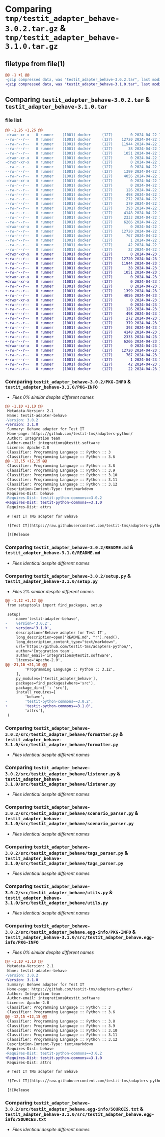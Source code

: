 # Comparing `tmp/testit_adapter_behave-3.0.2.tar.gz` & `tmp/testit_adapter_behave-3.1.0.tar.gz`

## filetype from file(1)

```diff
@@ -1 +1 @@
-gzip compressed data, was "testit_adapter_behave-3.0.2.tar", last modified: Mon Apr 22 12:43:20 2024, max compression
+gzip compressed data, was "testit_adapter_behave-3.1.0.tar", last modified: Tue Apr 23 15:10:34 2024, max compression
```

## Comparing `testit_adapter_behave-3.0.2.tar` & `testit_adapter_behave-3.1.0.tar`

### file list

```diff
@@ -1,26 +1,26 @@
-drwxr-xr-x   0 runner    (1001) docker     (127)        0 2024-04-22 12:43:20.062101 testit_adapter_behave-3.0.2/
--rw-r--r--   0 runner    (1001) docker     (127)    12720 2024-04-22 12:43:20.062101 testit_adapter_behave-3.0.2/PKG-INFO
--rw-r--r--   0 runner    (1001) docker     (127)    11944 2024-04-22 12:43:16.000000 testit_adapter_behave-3.0.2/README.md
--rw-r--r--   0 runner    (1001) docker     (127)       38 2024-04-22 12:43:20.062101 testit_adapter_behave-3.0.2/setup.cfg
--rw-r--r--   0 runner    (1001) docker     (127)     1051 2024-04-22 12:43:16.000000 testit_adapter_behave-3.0.2/setup.py
-drwxr-xr-x   0 runner    (1001) docker     (127)        0 2024-04-22 12:43:20.058101 testit_adapter_behave-3.0.2/src/
-drwxr-xr-x   0 runner    (1001) docker     (127)        0 2024-04-22 12:43:20.058101 testit_adapter_behave-3.0.2/src/testit_adapter_behave/
--rw-r--r--   0 runner    (1001) docker     (127)        0 2024-04-22 12:43:16.000000 testit_adapter_behave-3.0.2/src/testit_adapter_behave/__init__.py
--rw-r--r--   0 runner    (1001) docker     (127)     1399 2024-04-22 12:43:16.000000 testit_adapter_behave-3.0.2/src/testit_adapter_behave/formatter.py
--rw-r--r--   0 runner    (1001) docker     (127)     4056 2024-04-22 12:43:16.000000 testit_adapter_behave-3.0.2/src/testit_adapter_behave/listener.py
-drwxr-xr-x   0 runner    (1001) docker     (127)        0 2024-04-22 12:43:20.062101 testit_adapter_behave-3.0.2/src/testit_adapter_behave/models/
--rw-r--r--   0 runner    (1001) docker     (127)        0 2024-04-22 12:43:16.000000 testit_adapter_behave-3.0.2/src/testit_adapter_behave/models/__init__.py
--rw-r--r--   0 runner    (1001) docker     (127)      126 2024-04-22 12:43:16.000000 testit_adapter_behave-3.0.2/src/testit_adapter_behave/models/label.py
--rw-r--r--   0 runner    (1001) docker     (127)      498 2024-04-22 12:43:16.000000 testit_adapter_behave-3.0.2/src/testit_adapter_behave/models/option.py
--rw-r--r--   0 runner    (1001) docker     (127)      272 2024-04-22 12:43:16.000000 testit_adapter_behave-3.0.2/src/testit_adapter_behave/models/tags.py
--rw-r--r--   0 runner    (1001) docker     (127)      379 2024-04-22 12:43:16.000000 testit_adapter_behave-3.0.2/src/testit_adapter_behave/models/test_result_step.py
--rw-r--r--   0 runner    (1001) docker     (127)      393 2024-04-22 12:43:16.000000 testit_adapter_behave-3.0.2/src/testit_adapter_behave/models/url_link.py
--rw-r--r--   0 runner    (1001) docker     (127)     4148 2024-04-22 12:43:16.000000 testit_adapter_behave-3.0.2/src/testit_adapter_behave/scenario_parser.py
--rw-r--r--   0 runner    (1001) docker     (127)     2333 2024-04-22 12:43:16.000000 testit_adapter_behave-3.0.2/src/testit_adapter_behave/tags_parser.py
--rw-r--r--   0 runner    (1001) docker     (127)     6266 2024-04-22 12:43:16.000000 testit_adapter_behave-3.0.2/src/testit_adapter_behave/utils.py
-drwxr-xr-x   0 runner    (1001) docker     (127)        0 2024-04-22 12:43:20.062101 testit_adapter_behave-3.0.2/src/testit_adapter_behave.egg-info/
--rw-r--r--   0 runner    (1001) docker     (127)    12720 2024-04-22 12:43:20.000000 testit_adapter_behave-3.0.2/src/testit_adapter_behave.egg-info/PKG-INFO
--rw-r--r--   0 runner    (1001) docker     (127)      767 2024-04-22 12:43:20.000000 testit_adapter_behave-3.0.2/src/testit_adapter_behave.egg-info/SOURCES.txt
--rw-r--r--   0 runner    (1001) docker     (127)        1 2024-04-22 12:43:20.000000 testit_adapter_behave-3.0.2/src/testit_adapter_behave.egg-info/dependency_links.txt
--rw-r--r--   0 runner    (1001) docker     (127)       42 2024-04-22 12:43:20.000000 testit_adapter_behave-3.0.2/src/testit_adapter_behave.egg-info/requires.txt
--rw-r--r--   0 runner    (1001) docker     (127)       22 2024-04-22 12:43:20.000000 testit_adapter_behave-3.0.2/src/testit_adapter_behave.egg-info/top_level.txt
+drwxr-xr-x   0 runner    (1001) docker     (127)        0 2024-04-23 15:10:34.448560 testit_adapter_behave-3.1.0/
+-rw-r--r--   0 runner    (1001) docker     (127)    12720 2024-04-23 15:10:34.448560 testit_adapter_behave-3.1.0/PKG-INFO
+-rw-r--r--   0 runner    (1001) docker     (127)    11944 2024-04-23 15:10:24.000000 testit_adapter_behave-3.1.0/README.md
+-rw-r--r--   0 runner    (1001) docker     (127)       38 2024-04-23 15:10:34.448560 testit_adapter_behave-3.1.0/setup.cfg
+-rw-r--r--   0 runner    (1001) docker     (127)     1051 2024-04-23 15:10:24.000000 testit_adapter_behave-3.1.0/setup.py
+drwxr-xr-x   0 runner    (1001) docker     (127)        0 2024-04-23 15:10:34.444560 testit_adapter_behave-3.1.0/src/
+drwxr-xr-x   0 runner    (1001) docker     (127)        0 2024-04-23 15:10:34.448560 testit_adapter_behave-3.1.0/src/testit_adapter_behave/
+-rw-r--r--   0 runner    (1001) docker     (127)        0 2024-04-23 15:10:24.000000 testit_adapter_behave-3.1.0/src/testit_adapter_behave/__init__.py
+-rw-r--r--   0 runner    (1001) docker     (127)     1399 2024-04-23 15:10:24.000000 testit_adapter_behave-3.1.0/src/testit_adapter_behave/formatter.py
+-rw-r--r--   0 runner    (1001) docker     (127)     4056 2024-04-23 15:10:24.000000 testit_adapter_behave-3.1.0/src/testit_adapter_behave/listener.py
+drwxr-xr-x   0 runner    (1001) docker     (127)        0 2024-04-23 15:10:34.448560 testit_adapter_behave-3.1.0/src/testit_adapter_behave/models/
+-rw-r--r--   0 runner    (1001) docker     (127)        0 2024-04-23 15:10:24.000000 testit_adapter_behave-3.1.0/src/testit_adapter_behave/models/__init__.py
+-rw-r--r--   0 runner    (1001) docker     (127)      126 2024-04-23 15:10:24.000000 testit_adapter_behave-3.1.0/src/testit_adapter_behave/models/label.py
+-rw-r--r--   0 runner    (1001) docker     (127)      498 2024-04-23 15:10:24.000000 testit_adapter_behave-3.1.0/src/testit_adapter_behave/models/option.py
+-rw-r--r--   0 runner    (1001) docker     (127)      272 2024-04-23 15:10:24.000000 testit_adapter_behave-3.1.0/src/testit_adapter_behave/models/tags.py
+-rw-r--r--   0 runner    (1001) docker     (127)      379 2024-04-23 15:10:24.000000 testit_adapter_behave-3.1.0/src/testit_adapter_behave/models/test_result_step.py
+-rw-r--r--   0 runner    (1001) docker     (127)      393 2024-04-23 15:10:24.000000 testit_adapter_behave-3.1.0/src/testit_adapter_behave/models/url_link.py
+-rw-r--r--   0 runner    (1001) docker     (127)     4148 2024-04-23 15:10:24.000000 testit_adapter_behave-3.1.0/src/testit_adapter_behave/scenario_parser.py
+-rw-r--r--   0 runner    (1001) docker     (127)     2333 2024-04-23 15:10:24.000000 testit_adapter_behave-3.1.0/src/testit_adapter_behave/tags_parser.py
+-rw-r--r--   0 runner    (1001) docker     (127)     6266 2024-04-23 15:10:24.000000 testit_adapter_behave-3.1.0/src/testit_adapter_behave/utils.py
+drwxr-xr-x   0 runner    (1001) docker     (127)        0 2024-04-23 15:10:34.448560 testit_adapter_behave-3.1.0/src/testit_adapter_behave.egg-info/
+-rw-r--r--   0 runner    (1001) docker     (127)    12720 2024-04-23 15:10:34.000000 testit_adapter_behave-3.1.0/src/testit_adapter_behave.egg-info/PKG-INFO
+-rw-r--r--   0 runner    (1001) docker     (127)      767 2024-04-23 15:10:34.000000 testit_adapter_behave-3.1.0/src/testit_adapter_behave.egg-info/SOURCES.txt
+-rw-r--r--   0 runner    (1001) docker     (127)        1 2024-04-23 15:10:34.000000 testit_adapter_behave-3.1.0/src/testit_adapter_behave.egg-info/dependency_links.txt
+-rw-r--r--   0 runner    (1001) docker     (127)       42 2024-04-23 15:10:34.000000 testit_adapter_behave-3.1.0/src/testit_adapter_behave.egg-info/requires.txt
+-rw-r--r--   0 runner    (1001) docker     (127)       22 2024-04-23 15:10:34.000000 testit_adapter_behave-3.1.0/src/testit_adapter_behave.egg-info/top_level.txt
```

### Comparing `testit_adapter_behave-3.0.2/PKG-INFO` & `testit_adapter_behave-3.1.0/PKG-INFO`

 * *Files 0% similar despite different names*

```diff
@@ -1,10 +1,10 @@
 Metadata-Version: 2.1
 Name: testit-adapter-behave
-Version: 3.0.2
+Version: 3.1.0
 Summary: Behave adapter for Test IT
 Home-page: https://github.com/testit-tms/adapters-python/
 Author: Integration team
 Author-email: integrations@testit.software
 License: Apache-2.0
 Classifier: Programming Language :: Python :: 3
 Classifier: Programming Language :: Python :: 3.6
@@ -12,15 +12,15 @@
 Classifier: Programming Language :: Python :: 3.8
 Classifier: Programming Language :: Python :: 3.9
 Classifier: Programming Language :: Python :: 3.10
 Classifier: Programming Language :: Python :: 3.11
 Classifier: Programming Language :: Python :: 3.12
 Description-Content-Type: text/markdown
 Requires-Dist: behave
-Requires-Dist: testit-python-commons==3.0.2
+Requires-Dist: testit-python-commons==3.1.0
 Requires-Dist: attrs
 
 # Test IT TMS adapter for Behave
 
 ![Test IT](https://raw.githubusercontent.com/testit-tms/adapters-python/master/images/banner.png)
 
 [![Release
```

### Comparing `testit_adapter_behave-3.0.2/README.md` & `testit_adapter_behave-3.1.0/README.md`

 * *Files identical despite different names*

### Comparing `testit_adapter_behave-3.0.2/setup.py` & `testit_adapter_behave-3.1.0/setup.py`

 * *Files 2% similar despite different names*

```diff
@@ -1,12 +1,12 @@
 from setuptools import find_packages, setup
 
 setup(
     name='testit-adapter-behave',
-    version='3.0.2',
+    version='3.1.0',
     description='Behave adapter for Test IT',
     long_description=open('README.md', "r").read(),
     long_description_content_type="text/markdown",
     url='https://github.com/testit-tms/adapters-python/',
     author='Integration team',
     author_email='integrations@testit.software',
     license='Apache-2.0',
@@ -21,10 +21,10 @@
         'Programming Language :: Python :: 3.12',
     ],
     py_modules=['testit_adapter_behave'],
     packages=find_packages(where='src'),
     package_dir={'': 'src'},
     install_requires=[
         'behave',
-        'testit-python-commons==3.0.2',
+        'testit-python-commons==3.1.0',
         'attrs'],
 )
```

### Comparing `testit_adapter_behave-3.0.2/src/testit_adapter_behave/formatter.py` & `testit_adapter_behave-3.1.0/src/testit_adapter_behave/formatter.py`

 * *Files identical despite different names*

### Comparing `testit_adapter_behave-3.0.2/src/testit_adapter_behave/listener.py` & `testit_adapter_behave-3.1.0/src/testit_adapter_behave/listener.py`

 * *Files identical despite different names*

### Comparing `testit_adapter_behave-3.0.2/src/testit_adapter_behave/scenario_parser.py` & `testit_adapter_behave-3.1.0/src/testit_adapter_behave/scenario_parser.py`

 * *Files identical despite different names*

### Comparing `testit_adapter_behave-3.0.2/src/testit_adapter_behave/tags_parser.py` & `testit_adapter_behave-3.1.0/src/testit_adapter_behave/tags_parser.py`

 * *Files identical despite different names*

### Comparing `testit_adapter_behave-3.0.2/src/testit_adapter_behave/utils.py` & `testit_adapter_behave-3.1.0/src/testit_adapter_behave/utils.py`

 * *Files identical despite different names*

### Comparing `testit_adapter_behave-3.0.2/src/testit_adapter_behave.egg-info/PKG-INFO` & `testit_adapter_behave-3.1.0/src/testit_adapter_behave.egg-info/PKG-INFO`

 * *Files 0% similar despite different names*

```diff
@@ -1,10 +1,10 @@
 Metadata-Version: 2.1
 Name: testit-adapter-behave
-Version: 3.0.2
+Version: 3.1.0
 Summary: Behave adapter for Test IT
 Home-page: https://github.com/testit-tms/adapters-python/
 Author: Integration team
 Author-email: integrations@testit.software
 License: Apache-2.0
 Classifier: Programming Language :: Python :: 3
 Classifier: Programming Language :: Python :: 3.6
@@ -12,15 +12,15 @@
 Classifier: Programming Language :: Python :: 3.8
 Classifier: Programming Language :: Python :: 3.9
 Classifier: Programming Language :: Python :: 3.10
 Classifier: Programming Language :: Python :: 3.11
 Classifier: Programming Language :: Python :: 3.12
 Description-Content-Type: text/markdown
 Requires-Dist: behave
-Requires-Dist: testit-python-commons==3.0.2
+Requires-Dist: testit-python-commons==3.1.0
 Requires-Dist: attrs
 
 # Test IT TMS adapter for Behave
 
 ![Test IT](https://raw.githubusercontent.com/testit-tms/adapters-python/master/images/banner.png)
 
 [![Release
```

### Comparing `testit_adapter_behave-3.0.2/src/testit_adapter_behave.egg-info/SOURCES.txt` & `testit_adapter_behave-3.1.0/src/testit_adapter_behave.egg-info/SOURCES.txt`

 * *Files identical despite different names*

